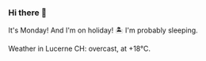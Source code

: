 ### Hi there :wave:

It's Monday! And I'm on holiday! :desert_island: I'm probably sleeping.

Weather in Lucerne CH: overcast, at +18°C.
